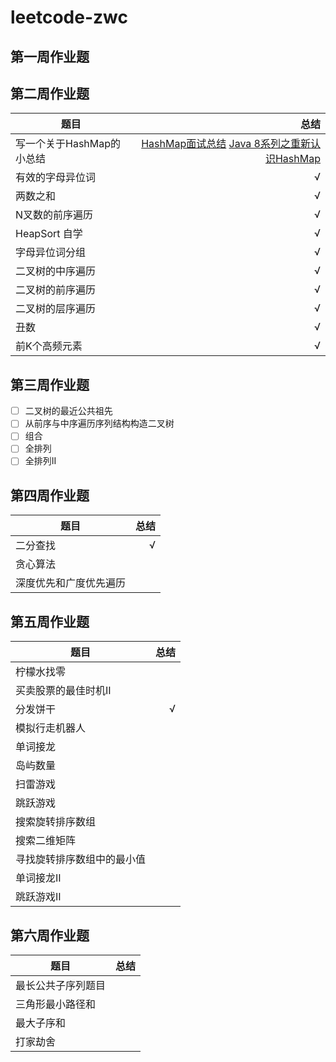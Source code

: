 # leetcode-zwc
## 第一周作业题

## 第二周作业题

| 题目        | 总结  |
| --------   | -----:  | 
|  写一个关于HashMap的小总结|[HashMap面试总结](https://www.cnblogs.com/flyuz/p/11378491.html "HashMap面试总结") [Java 8系列之重新认识HashMap](https://tech.meituan.com/2016/06/24/java-hashmap.html "Java 8系列之重新认识HashMap") 
|  有效的字母异位词| √ |
|  两数之和| √|
|  N叉数的前序遍历| √|
|  HeapSort 自学| √|
| 字母异位词分组| √|
| 二叉树的中序遍历| √|
| 二叉树的前序遍历| √|
| 二叉树的层序遍历| √|
| 丑数| √|
| 前K个高频元素| √| 


## 第三周作业题

- [ ] 二叉树的最近公共祖先
- [ ] 从前序与中序遍历序列结构构造二叉树
- [ ] 组合
- [ ] 全排列
- [ ] 全排列II

## 第四周作业题

| 题目        | 总结  |
| --------   | -----:  | 
|  二分查找|√|
|  贪心算法|  |
|  深度优先和广度优先遍历|  |

## 第五周作业题
| 题目        | 总结  |
| --------   | -----:  | 
|  柠檬水找零|  |
|  买卖股票的最佳时机II|  |
|  分发饼干|  √|
|  模拟行走机器人|  |
|  单词接龙|  |
|  岛屿数量|  |
|  扫雷游戏|  |
|  跳跃游戏|  |
|  搜索旋转排序数组|  |
|  搜索二维矩阵|  |
|  寻找旋转排序数组中的最小值|  |
|  单词接龙II|  |
|  跳跃游戏II|  |

## 第六周作业题
| 题目        | 总结  |
| --------   | -----:  | 
|  最长公共子序列题目|  |
|  三角形最小路径和|  |
|  最大子序和|  |
|  打家劫舍|  |




